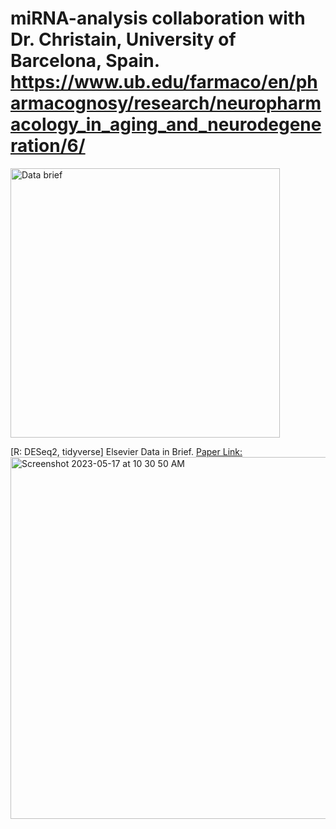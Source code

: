 # miRNA-analysis collaboration with Dr. Christain, University of Barcelona, Spain. https://www.ub.edu/farmaco/en/pharmacognosy/research/neuropharmacology_in_aging_and_neurodegeneration/6/
<img width="431" alt="Data brief" src="https://github.com/spawar2/miRNA-analysis/assets/25118302/516c18c6-2c87-45ec-9d7b-1293085a7bdd">

[R: DESeq2, tidyverse]
Elsevier Data in Brief. [Paper Link:](https://www.sciencedirect.com/science/article/pii/S235234092100398X)
<img width="579" alt="Screenshot 2023-05-17 at 10 30 50 AM" src="https://github.com/spawar2/miRNA-analysis/assets/25118302/acbc7f91-f3da-4286-a4d0-aed62e716285">
